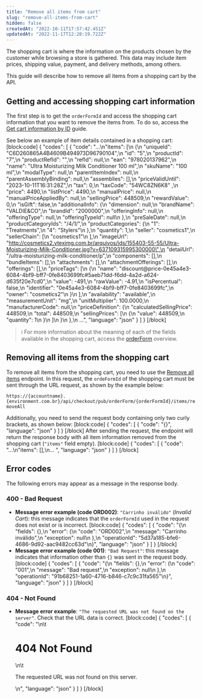 ```yaml
---
title: "Remove all items from cart"
slug: "remove-all-items-from-cart"
hidden: false
createdAt: "2022-10-11T17:57:42.451Z"
updatedAt: "2022-11-17T12:28:19.722Z"
---
```

The shopping cart is where the information on the products chosen by the customer while browsing a store is gathered. This data may include item prices, shipping value, payment, and delivery methods, among others.

This guide will describe how to remove all items from a shopping cart by the API.

## Getting and accessing shopping cart information

The first step is to get the `orderFormId` and access the shopping cart information that you want to remove the items from. To do so, access the [Get cart information by ID](https://developers.vtex.com/vtex-rest-api/docs/get-cart-information-by-id) guide.

See below an example of item details contained in a shopping cart:
[block:code]
{
  "codes": [
    {
      "code": "...\n\"items\": [\n        {\n            \"uniqueId\": \"C6D260865A4B4609B494973D96790104\",\n            \"id\": \"5\",\n            \"productId\": \"7\",\n            \"productRefId\": \"\",\n            \"refId\": null,\n            \"ean\": \"978020137962\",\n            \"name\": \"Ultra Moisturizing Milk Conditioner 100 ml\",\n            \"skuName\": \"100 ml\",\n            \"modalType\": null,\n            \"parentItemIndex\": null,\n            \"parentAssemblyBinding\": null,\n            \"assemblies\": [],\n            \"priceValidUntil\": \"2023-10-11T16:31:28Z\",\n            \"tax\": 0,\n            \"taxCode\": \"54WC8ZN6K8\" ,\n            \"price\": 4490,\n            \"listPrice\": 4490,\n            \"manualPrice\": null,\n            \"manualPriceAppliedBy\": null,\n            \"sellingPrice\": 448509,\n            \"rewardValue\": 0,\n            \"isGift\": false,\n            \"additionalInfo\": {\n                \"dimension\": null,\n                \"brandName\": \"VALDIE&CO\",\n                \"brandId\": \"2000000\",\n                \"offeringInfo\": null,\n                \"offeringType\": null,\n                \"offeringTypeId\": null\n            },\n            \"preSaleDate\": null,\n            \"productCategoryIds\": \"/4/1/\",\n            \"productCategories\": {\n                \"1\": \"Treatments\",\n                \"4\": \"Stylers\"\n            },\n            \"quantity\": 1,\n            \"seller\": \"cosmetics1\",\n            \"sellerChain\": [\n                \"cosmetics1\"\n            ],\n            \"imageUrl\": \"http://cosmetics2.vteximg.com.br/arquivos/ids/155403-55-55/Ultra-Moisturizing-Milk-Conditioner.jpg?v=637109315995300000\",\n            \"detailUrl\": \"/ultra-moisturizing-milk-conditioner/p\",\n            \"components\": [],\n            \"bundleItems\": [],\n            \"attachments\": [],\n            \"attachmentOfferings\": [],\n            \"offerings\": [],\n            \"priceTags\": [\n                {\n                    \"name\": \"discount@price-0e45a4e3-6084-4bf9-bff7-0fe8403699fc#5aeb71dd-f6dd-4a2d-a624-d635f20e7cd0\",\n                    \"value\": -491,\n                    \"rawValue\": -4.91,\n                    \"isPercentual\": false,\n                    \"identifier\": \"0e45a4e3-6084-4bf9-bff7-0fe8403699fc\",\n                    \"owner\": \"cosmetics2\"\n                }\n            ],\n            \"availability\": \"available\",\n            \"measurementUnit\": \"mg\",\n            \"unitMultiplier\": 100.0000,\n            \"manufacturerCode\": null,\n            \"priceDefinition\": {\n                \"calculatedSellingPrice\": 448509,\n                \"total\": 448509,\n                \"sellingPrices\": [\n                    {\n                        \"value\": 448509,\n                        \"quantity\": 1\n                    }\n                ]\n            }\n        },\n  ...",
      "language": "json"
    }
  ]
}
[/block]

> ℹ️️ For more information about the meaning of each of the fields available in the shopping cart, access the [orderForm](https://developers.vtex.com/docs/guides/orderform-fields) overview.

## Removing all items from the shopping cart 

To remove all items from the shopping cart, you need to use the [Remove all items](https://developers.vtex.com/vtex-rest-api/reference/removeallitems) endpoint. In this request, the `ordeFormId` of the shopping cart must be sent through the URL request, as shown by the example below:

`https://{accountname}.{environment.com.br}/api/checkout/pub/orderForm/{orderFormId}/items/removeAll`

Additionally, you need to send the request body containing only two curly brackets, as shown below:
[block:code]
{
  "codes": [
    {
      "code": "{}",
      "language": "json"
    }
  ]
}
[/block]
After sending the request, the endpoint will return the response body with all item information removed from the shopping cart (`"items"` field empty).
[block:code]
{
  "codes": [
    {
      "code": "...\n\"items\": [],\n...  ",
      "language": "json"
    }
  ]
}
[/block]
## Error codes

The following errors may appear as a message in the response body.

### 400 - Bad Request

- **Message error example (code ORD002)**: `"Carrinho inválido"` (*Invalid Cart*): this message indicates that the `orderFormId` used in the request does not exist or is incorrect.
[block:code]
{
  "codes": [
    {
      "code": "{\n    \"fields\": {},\n    \"error\": {\n        \"code\": \"ORD002\",\n        \"message\": \"Carrinho inválido\",\n        \"exception\": null\n    },\n    \"operationId\": \"5d37a185-bfe6-4686-9d92-aac9482cc63d\"\n}",
      "language": "json"
    }
  ]
}
[/block]
- **Message error example (code 001)**: `"Bad Request"`: this message indicates that information other than `{}` was sent in the request body.
[block:code]
{
  "codes": [
    {
      "code": "{\n    \"fields\": {},\n    \"error\": {\n        \"code\": \"001\",\n        \"message\": \"Bad request\",\n        \"exception\": null\n    },\n    \"operationId\": \"91b68251-1a60-4716-b846-c7c9c31fa565\"\n}",
      "language": "json"
    }
  ]
}
[/block]

### 404 - Not Found

- **Message error example**: `"The requested URL was not found on the server"`. Check that the URL data is correct.
[block:code]
{
  "codes": [
    {
      "code": "<body>\n\t<h1>404 Not Found</h1>\n\t<p>The requested URL was not found on this server.</p>\n</body>",
      "language": "json"
    }
  ]
}
[/block]
